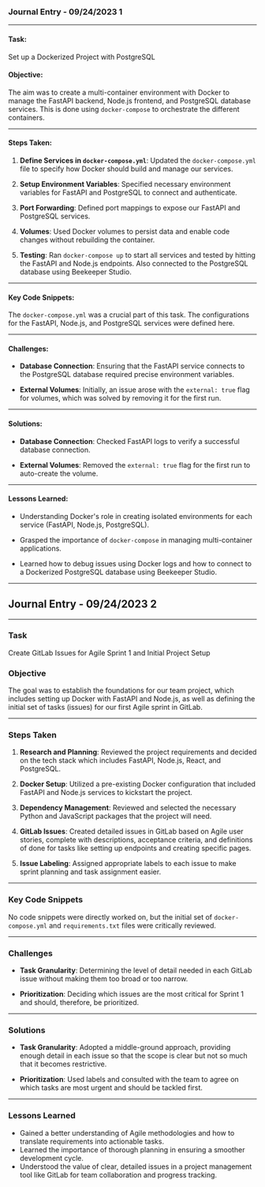### Journal Entry - 09/24/2023 1

---

#### Task:

Set up a Dockerized Project with PostgreSQL

#### Objective:

The aim was to create a multi-container environment with Docker to manage the FastAPI backend, Node.js frontend, and PostgreSQL database services. This is done using `docker-compose` to orchestrate the different containers.

---

#### Steps Taken:

1. **Define Services in `docker-compose.yml`**: Updated the `docker-compose.yml` file to specify how Docker should build and manage our services.

2. **Setup Environment Variables**: Specified necessary environment variables for FastAPI and PostgreSQL to connect and authenticate.

3. **Port Forwarding**: Defined port mappings to expose our FastAPI and PostgreSQL services.

4. **Volumes**: Used Docker volumes to persist data and enable code changes without rebuilding the container.

5. **Testing**: Ran `docker-compose up` to start all services and tested by hitting the FastAPI and Node.js endpoints. Also connected to the PostgreSQL database using Beekeeper Studio.

---

#### Key Code Snippets:

The `docker-compose.yml` was a crucial part of this task. The configurations for the FastAPI, Node.js, and PostgreSQL services were defined here.

---

#### Challenges:

- **Database Connection**: Ensuring that the FastAPI service connects to the PostgreSQL database required precise environment variables.

- **External Volumes**: Initially, an issue arose with the `external: true` flag for volumes, which was solved by removing it for the first run.

---

#### Solutions:

- **Database Connection**: Checked FastAPI logs to verify a successful database connection.

- **External Volumes**: Removed the `external: true` flag for the first run to auto-create the volume.

---

#### Lessons Learned:

- Understanding Docker's role in creating isolated environments for each service (FastAPI, Node.js, PostgreSQL).

- Grasped the importance of `docker-compose` in managing multi-container applications.

- Learned how to debug issues using Docker logs and how to connect to a Dockerized PostgreSQL database using Beekeeper Studio.

---
## Journal Entry - 09/24/2023 2
---
### Task

Create GitLab Issues for Agile Sprint 1 and Initial Project Setup

### Objective

The goal was to establish the foundations for our team project, which includes setting up Docker with FastAPI and Node.js, as well as defining the initial set of tasks (issues) for our first Agile sprint in GitLab.

---

### Steps Taken

1. **Research and Planning**:
   Reviewed the project requirements and decided on the tech stack which includes FastAPI, Node.js, React, and PostgreSQL.

2. **Docker Setup**:
   Utilized a pre-existing Docker configuration that included FastAPI and Node.js services to kickstart the project.

3. **Dependency Management**:
   Reviewed and selected the necessary Python and JavaScript packages that the project will need.

4. **GitLab Issues**:
   Created detailed issues in GitLab based on Agile user stories, complete with descriptions, acceptance criteria, and definitions of done for tasks like setting up endpoints and creating specific pages.

5. **Issue Labeling**:
   Assigned appropriate labels to each issue to make sprint planning and task assignment easier.

---

### Key Code Snippets

No code snippets were directly worked on, but the initial set of `docker-compose.yml` and `requirements.txt` files were critically reviewed.

---

### Challenges

- **Task Granularity**:
  Determining the level of detail needed in each GitLab issue without making them too broad or too narrow.

- **Prioritization**:
  Deciding which issues are the most critical for Sprint 1 and should, therefore, be prioritized.

---

### Solutions

- **Task Granularity**:
  Adopted a middle-ground approach, providing enough detail in each issue so that the scope is clear but not so much that it becomes restrictive.

- **Prioritization**:
  Used labels and consulted with the team to agree on which tasks are most urgent and should be tackled first.

---

### Lessons Learned

- Gained a better understanding of Agile methodologies and how to translate requirements into actionable tasks.
- Learned the importance of thorough planning in ensuring a smoother development cycle.
- Understood the value of clear, detailed issues in a project management tool like GitLab for team collaboration and progress tracking.
